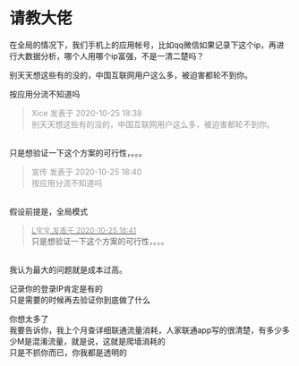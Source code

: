 # 请教大佬


在全局的情况下，我们手机上的应用帐号，比如qq微信如果记录下这个ip，再进行大数据分析，哪个人用哪个ip富强，不是一清二楚吗？

别天天想这些有的没的，中国互联网用户这么多，被迫害都轮不到你。

按应用分流不知道吗

<div class="quote"><blockquote><font color="#999999">Xice 发表于 2020-10-25 18:38</font><br />
<font color="#999999">别天天想这些有的没的，中国互联网用户这么多，被迫害都轮不到你。</font></blockquote></div><br />
只是想验证一下这个方案的可行性，。。。

<div class="quote"><blockquote><font color="#999999">宣传 发表于 2020-10-25 18:40</font><br />
<font color="#999999">按应用分流不知道吗</font></blockquote></div><br />
假设前提是，全局模式

<div class="quote"><blockquote><font size="2"><a href="https://www.hostloc.com/forum.php?mod=redirect&amp;goto=findpost&amp;pid=9350727&amp;ptid=758343" target="_blank"><font color="#999999">L宝宝 发表于 2020-10-25 18:41</font></a></font><br />
只是想验证一下这个方案的可行性，。。。</blockquote></div><br />
我认为最大的问题就是成本过高。<img id="aimg_ghRRK" onclick="zoom(this, this.src, 0, 0, 0)" class="zoom" src="https://cdn.jsdelivr.net/gh/hishis/forum-master/public/images/patch.gif" onmouseover="img_onmouseoverfunc(this)" onload="thumbImg(this)" border="0" alt="" />

记录你的登录IP肯定是有的<br />
只是需要的时候再去验证你到底做了什么

你想太多了<br />
我要告诉你，我上个月查详细联通流量消耗，人家联通app写的很清楚，有多少多少M是混淆流量，就是说，这就是爬墙消耗的<br />
只是不抓你而已，你我都是透明的
